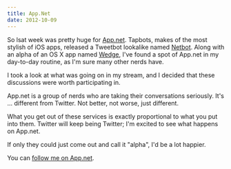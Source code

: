 ```yaml
---
title: App.Net
date: 2012-10-09
---
```



So lsat week was pretty huge for [App.net](https://alpha.app.net). Tapbots, makes of the most stylish of iOS apps, released a Tweetbot lookalike named [Netbot](http://tapbots.com/software/netbot/). Along with an alpha of an OS X app named [Wedge](http://wedge.natestedman.com), I've found a spot of App.net in my day-to-day routine, as I'm sure many other nerds have.

I took a look at what was going on in my stream, and I decided that these discussions were worth participating in.

App.net is a group of nerds who are taking their conversations seriously. It's ... different from Twitter. Not better, not worse, just different.

What you get out of these services is exactly proportional to what you put into them. Twitter will keep being Twitter; I'm excited to see what happens on App.net.

If only they could just come out and call it "alpha", I'd be a lot happier.

You can [follow me on App.net](https://alpha.app.net/ashfurrow).


  